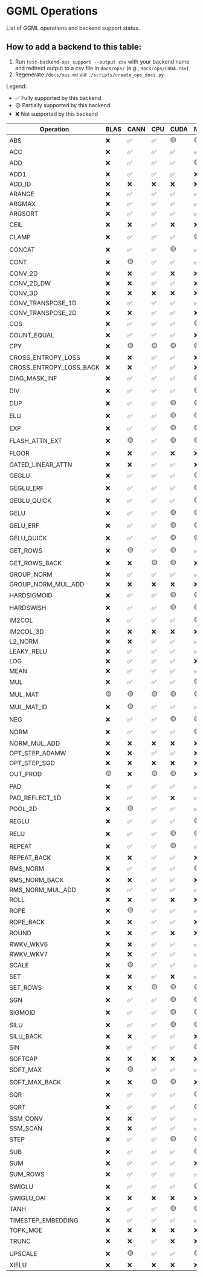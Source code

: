 # GGML Operations

List of GGML operations and backend support status.

## How to add a backend to this table:

1. Run `test-backend-ops support --output csv` with your backend name and redirect output to a csv file in `docs/ops/` (e.g., `docs/ops/CUDA.csv`)
2. Regenerate `/docs/ops.md` via `./scripts/create_ops_docs.py`

Legend:
- ✅ Fully supported by this backend
- 🟡 Partially supported by this backend
- ❌ Not supported by this backend

| Operation | BLAS | CANN | CPU | CUDA | Metal | OpenCL | SYCL | Vulkan | zDNN |
|-----------|------|------|------|------|------|------|------|------|------|
|                              ABS | ❌ | ✅ | ✅ | 🟡 | 🟡 | ❌ | 🟡 | ❌ | ❌ |
|                              ACC | ❌ | ✅ | ✅ | ✅ | ✅ | ❌ | ✅ | ✅ | ❌ |
|                              ADD | ❌ | ✅ | ✅ | ✅ | 🟡 | 🟡 | ✅ | ✅ | ❌ |
|                             ADD1 | ❌ | ✅ | ✅ | ✅ | ❌ | ❌ | ✅ | ❌ | ❌ |
|                           ADD_ID | ❌ | ❌ | ❌ | ❌ | ❌ | ❌ | ❌ | ❌ | ❌ |
|                           ARANGE | ❌ | ✅ | ✅ | ✅ | ✅ | ❌ | ❌ | ❌ | ❌ |
|                           ARGMAX | ❌ | ✅ | ✅ | ✅ | ✅ | ❌ | ✅ | ✅ | ❌ |
|                          ARGSORT | ❌ | ✅ | ✅ | ✅ | ✅ | ✅ | ✅ | ✅ | ❌ |
|                             CEIL | ❌ | ❌ | ✅ | ❌ | ❌ | ❌ | ✅ | 🟡 | ❌ |
|                            CLAMP | ❌ | ✅ | ✅ | ✅ | 🟡 | 🟡 | ✅ | 🟡 | ❌ |
|                           CONCAT | ❌ | ✅ | ✅ | 🟡 | ✅ | 🟡 | 🟡 | ✅ | ❌ |
|                             CONT | ❌ | 🟡 | ✅ | ✅ | ✅ | 🟡 | 🟡 | 🟡 | ❌ |
|                          CONV_2D | ❌ | ❌ | ✅ | ❌ | ❌ | ✅ | ❌ | ✅ | ❌ |
|                       CONV_2D_DW | ❌ | ❌ | ✅ | ✅ | ❌ | ❌ | ❌ | ✅ | ❌ |
|                          CONV_3D | ❌ | ❌ | ❌ | ❌ | ❌ | ❌ | ❌ | ❌ | ❌ |
|                CONV_TRANSPOSE_1D | ❌ | ✅ | ✅ | ✅ | ✅ | ❌ | ✅ | ✅ | ❌ |
|                CONV_TRANSPOSE_2D | ❌ | ❌ | ✅ | ✅ | ❌ | ❌ | ❌ | ❌ | ❌ |
|                              COS | ❌ | ✅ | ✅ | ✅ | 🟡 | ❌ | ✅ | 🟡 | ❌ |
|                      COUNT_EQUAL | ❌ | ✅ | ✅ | ✅ | ❌ | ❌ | ✅ | ✅ | ❌ |
|                              CPY | ❌ | 🟡 | 🟡 | 🟡 | 🟡 | 🟡 | 🟡 | 🟡 | ❌ |
|               CROSS_ENTROPY_LOSS | ❌ | ❌ | ✅ | ✅ | ❌ | ❌ | ❌ | ❌ | ❌ |
|          CROSS_ENTROPY_LOSS_BACK | ❌ | ❌ | ✅ | ✅ | ❌ | ❌ | ❌ | ❌ | ❌ |
|                    DIAG_MASK_INF | ❌ | ✅ | ✅ | ✅ | 🟡 | 🟡 | ✅ | ✅ | ❌ |
|                              DIV | ❌ | ✅ | ✅ | ✅ | 🟡 | 🟡 | ✅ | ✅ | ❌ |
|                              DUP | ❌ | ✅ | ✅ | 🟡 | 🟡 | 🟡 | ✅ | 🟡 | ❌ |
|                              ELU | ❌ | ✅ | ✅ | 🟡 | 🟡 | ❌ | 🟡 | ❌ | ❌ |
|                              EXP | ❌ | ✅ | ✅ | 🟡 | 🟡 | ❌ | 🟡 | ❌ | ❌ |
|                   FLASH_ATTN_EXT | ❌ | 🟡 | ✅ | 🟡 | 🟡 | ❌ | ❌ | 🟡 | ❌ |
|                            FLOOR | ❌ | ❌ | ✅ | ❌ | ❌ | ❌ | ✅ | 🟡 | ❌ |
|                GATED_LINEAR_ATTN | ❌ | ❌ | ✅ | ✅ | ❌ | ❌ | ✅ | ❌ | ❌ |
|                            GEGLU | ❌ | ✅ | ✅ | ✅ | 🟡 | ✅ | ✅ | 🟡 | ❌ |
|                        GEGLU_ERF | ❌ | ✅ | ✅ | ✅ | 🟡 | ✅ | ✅ | 🟡 | ❌ |
|                      GEGLU_QUICK | ❌ | ✅ | ✅ | ✅ | 🟡 | ✅ | ✅ | 🟡 | ❌ |
|                             GELU | ❌ | ✅ | ✅ | 🟡 | 🟡 | 🟡 | 🟡 | 🟡 | ❌ |
|                         GELU_ERF | ❌ | ✅ | ✅ | 🟡 | 🟡 | 🟡 | 🟡 | 🟡 | ❌ |
|                       GELU_QUICK | ❌ | ✅ | ✅ | 🟡 | 🟡 | 🟡 | 🟡 | 🟡 | ❌ |
|                         GET_ROWS | ❌ | 🟡 | ✅ | 🟡 | ✅ | 🟡 | 🟡 | 🟡 | ❌ |
|                    GET_ROWS_BACK | ❌ | ❌ | 🟡 | 🟡 | ❌ | ❌ | ❌ | ❌ | ❌ |
|                       GROUP_NORM | ❌ | ✅ | ✅ | ✅ | ✅ | ✅ | ✅ | ✅ | ❌ |
|               GROUP_NORM_MUL_ADD | ❌ | ❌ | ❌ | ❌ | ❌ | ❌ | ✅ | ❌ | ❌ |
|                      HARDSIGMOID | ❌ | ✅ | ✅ | 🟡 | 🟡 | ❌ | 🟡 | ❌ | ❌ |
|                        HARDSWISH | ❌ | ✅ | ✅ | 🟡 | 🟡 | ❌ | 🟡 | ❌ | ❌ |
|                           IM2COL | ❌ | ✅ | ✅ | ✅ | 🟡 | ✅ | ✅ | ✅ | ❌ |
|                        IM2COL_3D | ❌ | ❌ | ❌ | ❌ | ❌ | ❌ | ❌ | ❌ | ❌ |
|                          L2_NORM | ❌ | ❌ | ✅ | ✅ | ✅ | ❌ | ✅ | ✅ | ❌ |
|                       LEAKY_RELU | ❌ | ✅ | ✅ | ✅ | ✅ | ❌ | ✅ | ✅ | ❌ |
|                              LOG | ❌ | ✅ | ✅ | ✅ | ❌ | ❌ | ✅ | ❌ | ❌ |
|                             MEAN | ❌ | ✅ | ✅ | ✅ | ✅ | ❌ | ❌ | ❌ | ❌ |
|                              MUL | ❌ | ✅ | ✅ | ✅ | 🟡 | 🟡 | ✅ | ✅ | ❌ |
|                          MUL_MAT | 🟡 | 🟡 | 🟡 | 🟡 | 🟡 | 🟡 | 🟡 | 🟡 | 🟡 |
|                       MUL_MAT_ID | ❌ | 🟡 | ✅ | ✅ | ✅ | 🟡 | 🟡 | ✅ | ❌ |
|                              NEG | ❌ | ✅ | ✅ | 🟡 | 🟡 | ❌ | 🟡 | ❌ | ❌ |
|                             NORM | ❌ | ✅ | ✅ | ✅ | 🟡 | ✅ | ✅ | 🟡 | ❌ |
|                     NORM_MUL_ADD | ❌ | ❌ | ❌ | ❌ | ❌ | ❌ | ✅ | ❌ | ❌ |
|                   OPT_STEP_ADAMW | ❌ | ❌ | ✅ | ✅ | ❌ | ❌ | ❌ | ✅ | ❌ |
|                     OPT_STEP_SGD | ❌ | ❌ | ❌ | ❌ | ❌ | ❌ | ❌ | ❌ | ❌ |
|                         OUT_PROD | 🟡 | ❌ | 🟡 | 🟡 | ❌ | ❌ | 🟡 | ❌ | ❌ |
|                              PAD | ❌ | ✅ | ✅ | ✅ | ✅ | ✅ | 🟡 | ✅ | ❌ |
|                   PAD_REFLECT_1D | ❌ | ✅ | ✅ | ❌ | ✅ | ❌ | ✅ | ❌ | ❌ |
|                          POOL_2D | ❌ | 🟡 | ✅ | ✅ | ✅ | ❌ | ✅ | ✅ | ❌ |
|                            REGLU | ❌ | ✅ | ✅ | ✅ | 🟡 | ✅ | ✅ | 🟡 | ❌ |
|                             RELU | ❌ | ✅ | ✅ | 🟡 | 🟡 | 🟡 | 🟡 | 🟡 | ❌ |
|                           REPEAT | ❌ | ✅ | ✅ | 🟡 | ✅ | 🟡 | ✅ | 🟡 | ❌ |
|                      REPEAT_BACK | ❌ | ❌ | ✅ | ✅ | ❌ | ❌ | ❌ | ✅ | ❌ |
|                         RMS_NORM | ❌ | ✅ | ✅ | ✅ | 🟡 | ✅ | ✅ | ✅ | ❌ |
|                    RMS_NORM_BACK | ❌ | ❌ | ✅ | ✅ | ❌ | ❌ | ❌ | ✅ | ❌ |
|                 RMS_NORM_MUL_ADD | ❌ | ✅ | ✅ | ✅ | ✅ | ✅ | ✅ | ✅ | ❌ |
|                             ROLL | ❌ | ❌ | ✅ | ❌ | ❌ | ❌ | ❌ | ✅ | ❌ |
|                             ROPE | ❌ | 🟡 | ✅ | ✅ | ✅ | ✅ | ✅ | ✅ | ❌ |
|                        ROPE_BACK | ❌ | ❌ | ✅ | ✅ | ❌ | ❌ | ❌ | ✅ | ❌ |
|                            ROUND | ❌ | ❌ | ✅ | ❌ | ❌ | ❌ | ✅ | 🟡 | ❌ |
|                        RWKV_WKV6 | ❌ | ❌ | ✅ | ✅ | ✅ | ❌ | ✅ | ✅ | ❌ |
|                        RWKV_WKV7 | ❌ | ❌ | ✅ | ✅ | ✅ | ❌ | ✅ | ✅ | ❌ |
|                            SCALE | ❌ | 🟡 | ✅ | ✅ | ✅ | ✅ | ✅ | ✅ | ❌ |
|                              SET | ❌ | ❌ | ✅ | ❌ | ✅ | ❌ | ❌ | ❌ | ❌ |
|                         SET_ROWS | ❌ | ❌ | 🟡 | 🟡 | 🟡 | 🟡 | 🟡 | 🟡 | ❌ |
|                              SGN | ❌ | ✅ | ✅ | 🟡 | 🟡 | ❌ | 🟡 | ❌ | ❌ |
|                          SIGMOID | ❌ | ✅ | ✅ | 🟡 | 🟡 | 🟡 | 🟡 | 🟡 | ❌ |
|                             SILU | ❌ | ✅ | ✅ | 🟡 | 🟡 | 🟡 | 🟡 | 🟡 | ❌ |
|                        SILU_BACK | ❌ | ❌ | ✅ | ✅ | ❌ | ❌ | ❌ | ✅ | ❌ |
|                              SIN | ❌ | ✅ | ✅ | ✅ | 🟡 | ❌ | ✅ | 🟡 | ❌ |
|                          SOFTCAP | ❌ | ❌ | ❌ | ❌ | ❌ | ❌ | ✅ | ❌ | ❌ |
|                         SOFT_MAX | ❌ | 🟡 | ✅ | ✅ | ✅ | ✅ | ✅ | ✅ | ❌ |
|                    SOFT_MAX_BACK | ❌ | ❌ | 🟡 | 🟡 | ❌ | ❌ | 🟡 | ✅ | ❌ |
|                              SQR | ❌ | ✅ | ✅ | ✅ | 🟡 | ❌ | ✅ | 🟡 | ❌ |
|                             SQRT | ❌ | ✅ | ✅ | ✅ | 🟡 | ❌ | ✅ | ❌ | ❌ |
|                         SSM_CONV | ❌ | ❌ | ✅ | ✅ | ✅ | ❌ | ❌ | ✅ | ❌ |
|                         SSM_SCAN | ❌ | ❌ | ✅ | ✅ | ✅ | ❌ | ❌ | ✅ | ❌ |
|                             STEP | ❌ | ✅ | ✅ | 🟡 | 🟡 | ❌ | 🟡 | ❌ | ❌ |
|                              SUB | ❌ | ✅ | ✅ | ✅ | 🟡 | 🟡 | ✅ | ✅ | ❌ |
|                              SUM | ❌ | ✅ | ✅ | ✅ | ❌ | ❌ | ✅ | ✅ | ❌ |
|                         SUM_ROWS | ❌ | ✅ | ✅ | ✅ | ✅ | ✅ | 🟡 | ✅ | ❌ |
|                           SWIGLU | ❌ | ✅ | ✅ | ✅ | 🟡 | ✅ | ✅ | 🟡 | ❌ |
|                       SWIGLU_OAI | ❌ | ❌ | ❌ | ❌ | ❌ | ❌ | ❌ | ❌ | ❌ |
|                             TANH | ❌ | ✅ | ✅ | 🟡 | 🟡 | ✅ | 🟡 | 🟡 | ❌ |
|               TIMESTEP_EMBEDDING | ❌ | ✅ | ✅ | ✅ | ✅ | ✅ | ✅ | ✅ | ❌ |
|                         TOPK_MOE | ❌ | ❌ | ❌ | ❌ | ❌ | ❌ | ✅ | ❌ | ❌ |
|                            TRUNC | ❌ | ❌ | ✅ | ❌ | ❌ | ❌ | ✅ | 🟡 | ❌ |
|                          UPSCALE | ❌ | 🟡 | ✅ | ✅ | 🟡 | ✅ | 🟡 | ✅ | ❌ |
|                            XIELU | ❌ | ❌ | ❌ | ❌ | ❌ | ❌ | ❌ | ❌ | ❌ |

